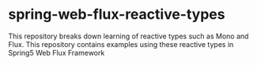 # spring-web-flux-reactive-types
This repository breaks down learning of reactive types such as Mono and Flux. This repository contains examples using these reactive types in Spring5 Web Flux Framework
